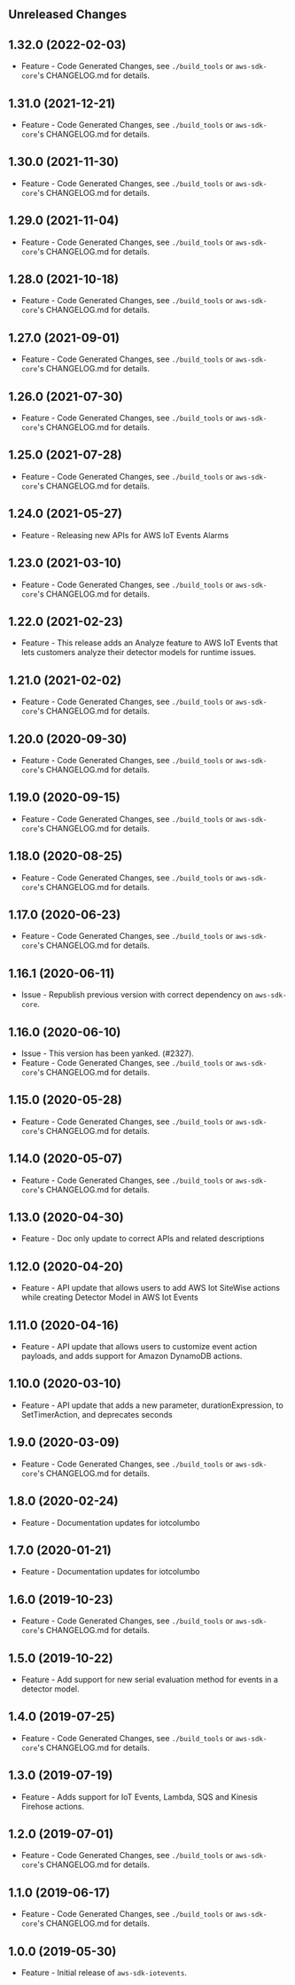 Unreleased Changes
------------------

1.32.0 (2022-02-03)
------------------

* Feature - Code Generated Changes, see `./build_tools` or `aws-sdk-core`'s CHANGELOG.md for details.

1.31.0 (2021-12-21)
------------------

* Feature - Code Generated Changes, see `./build_tools` or `aws-sdk-core`'s CHANGELOG.md for details.

1.30.0 (2021-11-30)
------------------

* Feature - Code Generated Changes, see `./build_tools` or `aws-sdk-core`'s CHANGELOG.md for details.

1.29.0 (2021-11-04)
------------------

* Feature - Code Generated Changes, see `./build_tools` or `aws-sdk-core`'s CHANGELOG.md for details.

1.28.0 (2021-10-18)
------------------

* Feature - Code Generated Changes, see `./build_tools` or `aws-sdk-core`'s CHANGELOG.md for details.

1.27.0 (2021-09-01)
------------------

* Feature - Code Generated Changes, see `./build_tools` or `aws-sdk-core`'s CHANGELOG.md for details.

1.26.0 (2021-07-30)
------------------

* Feature - Code Generated Changes, see `./build_tools` or `aws-sdk-core`'s CHANGELOG.md for details.

1.25.0 (2021-07-28)
------------------

* Feature - Code Generated Changes, see `./build_tools` or `aws-sdk-core`'s CHANGELOG.md for details.

1.24.0 (2021-05-27)
------------------

* Feature - Releasing new APIs for AWS IoT Events Alarms

1.23.0 (2021-03-10)
------------------

* Feature - Code Generated Changes, see `./build_tools` or `aws-sdk-core`'s CHANGELOG.md for details.

1.22.0 (2021-02-23)
------------------

* Feature - This release adds an Analyze feature to AWS IoT Events that lets customers analyze their detector models for runtime issues.

1.21.0 (2021-02-02)
------------------

* Feature - Code Generated Changes, see `./build_tools` or `aws-sdk-core`'s CHANGELOG.md for details.

1.20.0 (2020-09-30)
------------------

* Feature - Code Generated Changes, see `./build_tools` or `aws-sdk-core`'s CHANGELOG.md for details.

1.19.0 (2020-09-15)
------------------

* Feature - Code Generated Changes, see `./build_tools` or `aws-sdk-core`'s CHANGELOG.md for details.

1.18.0 (2020-08-25)
------------------

* Feature - Code Generated Changes, see `./build_tools` or `aws-sdk-core`'s CHANGELOG.md for details.

1.17.0 (2020-06-23)
------------------

* Feature - Code Generated Changes, see `./build_tools` or `aws-sdk-core`'s CHANGELOG.md for details.

1.16.1 (2020-06-11)
------------------

* Issue - Republish previous version with correct dependency on `aws-sdk-core`.

1.16.0 (2020-06-10)
------------------

* Issue - This version has been yanked. (#2327).
* Feature - Code Generated Changes, see `./build_tools` or `aws-sdk-core`'s CHANGELOG.md for details.

1.15.0 (2020-05-28)
------------------

* Feature - Code Generated Changes, see `./build_tools` or `aws-sdk-core`'s CHANGELOG.md for details.

1.14.0 (2020-05-07)
------------------

* Feature - Code Generated Changes, see `./build_tools` or `aws-sdk-core`'s CHANGELOG.md for details.

1.13.0 (2020-04-30)
------------------

* Feature - Doc only update to correct APIs and related descriptions

1.12.0 (2020-04-20)
------------------

* Feature - API update that allows users to add AWS Iot SiteWise actions while creating Detector Model in AWS Iot Events

1.11.0 (2020-04-16)
------------------

* Feature - API update that allows users to customize event action payloads, and adds support for Amazon DynamoDB actions.

1.10.0 (2020-03-10)
------------------

* Feature - API update that adds a new parameter, durationExpression, to SetTimerAction, and deprecates seconds

1.9.0 (2020-03-09)
------------------

* Feature - Code Generated Changes, see `./build_tools` or `aws-sdk-core`'s CHANGELOG.md for details.

1.8.0 (2020-02-24)
------------------

* Feature - Documentation updates for iotcolumbo

1.7.0 (2020-01-21)
------------------

* Feature - Documentation updates for iotcolumbo

1.6.0 (2019-10-23)
------------------

* Feature - Code Generated Changes, see `./build_tools` or `aws-sdk-core`'s CHANGELOG.md for details.

1.5.0 (2019-10-22)
------------------

* Feature - Add support for new serial evaluation method for events in a detector model.

1.4.0 (2019-07-25)
------------------

* Feature - Code Generated Changes, see `./build_tools` or `aws-sdk-core`'s CHANGELOG.md for details.

1.3.0 (2019-07-19)
------------------

* Feature - Adds support for IoT Events, Lambda, SQS and Kinesis Firehose actions.

1.2.0 (2019-07-01)
------------------

* Feature - Code Generated Changes, see `./build_tools` or `aws-sdk-core`'s CHANGELOG.md for details.

1.1.0 (2019-06-17)
------------------

* Feature - Code Generated Changes, see `./build_tools` or `aws-sdk-core`'s CHANGELOG.md for details.

1.0.0 (2019-05-30)
------------------

* Feature - Initial release of `aws-sdk-iotevents`.